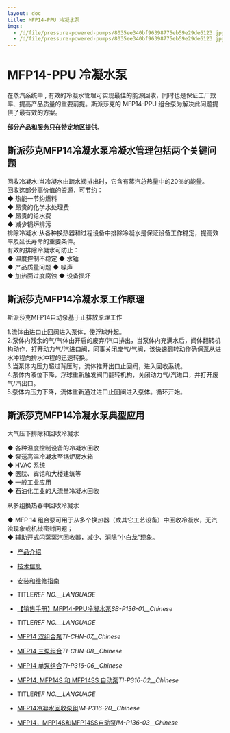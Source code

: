 ```yaml
---
layout: doc
title: MFP14-PPU 冷凝水泵
imgs:
  - /d/file/pressure-powered-pumps/8035ee340bf96398775eb59e29de6123.jpg
  - /d/file/pressure-powered-pumps/8035ee340bf96398775eb59e29de6123.jpg
---
```


# MFP14-PPU 冷凝水泵

在蒸汽系统中 , 有效的冷凝水管理可实现最佳的能源回收，同时也是保证工厂效率、提高产品质量的重要前提。斯派莎克的 MFP14-PPU 组合泵为解决此问题提供了最有效的方案。

**部分产品和服务只在特定地区提供.**

## 斯派莎克MFP14冷凝水泵冷凝水管理包括两个关键问题

回收冷凝水:当冷凝水由疏水阀排出时，它含有蒸汽总热量中的20％的能量。  
回收这部分高价值的资源，可节约：  
◆ 热能一节约燃料  
◆ 昂贵的化学水处理费  
◆ 昂贵的给水费  
◆ 减少锅炉排污  
排除冷凝水:从各种换热器和过程设备中排除冷凝水是保证设备工作稳定，提高效率及延长寿命的重要条件。  
有效的排除冷凝水可防止：  
◆ 温度控制不稳定 ◆ 水锤  
◆ 产品质量问题 ◆ 噪声  
◆ 加热面过度腐蚀 ◆ 设备损坏

## 斯派莎克MFP14冷凝水泵工作原理

斯派莎克MFP14自动泵基于正排放原理工作

1.流体由进口止回阀进入泵体，使浮球升起。  
2.泵体内残余的气/气体由开启的废弃/汽口排出，当泵体内充满水后，阀体翻转机构动作，打开动力气/汽进口阀，同事关闭废气/气阀，该快速翻转动作确保泵从进水冲程向排水冲程的迅速转换。  
3.当泵体内压力超过背压时，流体推开出口止回阀，进入回收系统。  
4.泵体内液位下降，浮球重新触发阀门翻转机构，关闭动力气/汽进口，并打开废气/汽出口。  
5.泵体内压力下降，流体重新通过进口止回阀进入泵体。循环开始。

## 斯派莎克MFP14冷凝水泵典型应用

大气压下排除和回收冷凝水

◆ 各种温度控制设备的冷凝水回收  
◆ 泵送高温冷凝水至锅炉房水箱  
◆ HVAC 系统  
◆ 医院、宾馆和大楼建筑等  
◆ 一般工业应用  
◆ 石油化工业的大流量冷凝水回收

从多组换热器中回收冷凝水

◆ MFP 14 组合泵可用于从多个换热器（或其它工艺设备）中回收冷凝水，无汽浊现象或机械密封问题；  
◆ 辅助开式闪蒸蒸汽回收器，减少、消除“小白龙”现象。

- [产品介绍](<javascript:navactive(1);>)
- [技术信息](<javascript:navactive(2);>)
- [安装和维修指南](<javascript:navactive(3);>)

- TITLE*REF NO.\_\_LANGUAGE*
- [【销售手册】MFP14-PPU冷凝水泵](/d/pdf/SB-P136-01-MFP14-PPU冷凝水泵.pdf)_SB-P136-01\_\_Chinese_

- TITLE*REF NO.\_\_LANGUAGE*
- [MFP14 双组合泵](/d/pdf/TI-CHN-07-MFP14%20双组合泵.pdf)_TI-CHN-07\_\_Chinese_
- [MFP14 三泵组合](/d/pdf/TI-CHN-08-MFP14%20三泵组合.pdf)_TI-CHN-08\_\_Chinese_
- [MFP14 单泵组合](/d/pdf/TI-P316-06-MFP14%20单泵组合.pdf)_TI-P316-06\_\_Chinese_
- [MFP14, MFP14S 和 MFP14SS 自动泵](/d/pdf/TI-P316-02-MFP14,%20MFP14S%20和%20MFP14SS%20自动泵.pdf)_TI-P316-02\_\_Chinese_

- TITLE*REF NO.\_\_LANGUAGE*
- [MFP14冷凝水回收泵组](/d/pdf/IM-P316-20-MFP14冷凝水回收泵组.pdf)_IM-P316-20\_\_Chinese_
- [MFP14，MFP14S和MFP14SS自动泵](/d/pdf/IM-P136-03-MFP14，MFP14S和MFP14SS自动泵.pdf)_IM-P136-03\_\_Chinese_
